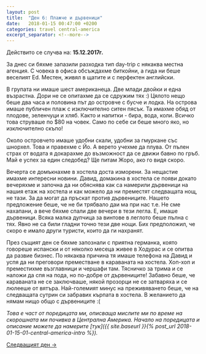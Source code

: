 ```yaml
---
layout: post
title:  "Ден 6: Плажче и дървеници"
date:   2018-01-15 00:47:00 +0200
categories: travel central-america
excerpt_separator: <!--more-->
---
```


Действито се случва на: **15.12.2017г.**

За днес си бяхме запазили разходка тип day-trip с някаква местна агенция. С човека в офиса обсъждахме биткойни, а гида ни беше веселият Ed. Местен, живял в щатите и с  перфектен английски.

<!--more-->

В групата ни имаше шест американеца. Две млади двойки и една възрастна. Дори не се опитахме да се сдружим тях :) Цялото нещо беше два часа и половина път до островче с бусче и лодка. На острова имаше публичен плаж с изключително ситен пясък. Та имахме обяд от плодове, зеленчуци и хляб. Както и напитки - бира, вода, коли. Всичко това струваше по $80 на човек. Само по себе си беше много яко, но изключително скъпо!

Около островчето имаше удобни скали, удобни за гмуркане със шнорхел. Това и правехме с Йо. А верето учехме да плува. От пълен страх от водата я докарахме до възможност да се движи бавно по гръб. Май е успех за един следобед? Ще питам Жоро, ако го видя скоро.

Вечерта се домъкнахме в хостела доста изморени. За нещастие имахме интересни новини. Давид, домакина в хостела се появи докато вечеряхме и започна да ни обяснява как са намерили дървеници на нашия етаж на хостела и как можело да ни преместят следващата нощ, не тази. За да могат да пръскат против дървениците. Нашето предложение беше, че не би трябвало даи ма при нас т.е. Не сме нахапани, а вече бяхме спали две вечери в тези легла. Е, имаше дървеници. Всяка малка дупчица за винтове в леглото беше пълна с тях. Явно не са били гладни точно тези две нощи. Бих предположил, че скоро е имало други туристи, които да ги нахранят.

През същият ден се бяхме запознали с приятна германка, която говореше испански и от няколко месеца живее в Ходурас и се опитва да развие бизнес. По някаква причина тя имаше телефона на Давид и успя да ни преговори преместване в караваната на хостела. Хоп-хоп и преместихме възглавници и чершафи там. Тясничко за трима и се наложи да спя на пода, но по-добре от дървениците! Забавно беше, че караваната не се заключваше, някой прозорци не се затваряха и се люлееше от вятъра. Най-големият минус на преживяването беше, че на следващата сутрин си забравих кърпата в хостела. В желанието да нямам нищо общо с дървениците :(

_Това е част от поредицата ми, описваща мислите ми по време на скорошната ми почивка в Централна Америка. Начало на поредицата и описание можете да намерите [тук]({{ site.baseurl }}{% post_url 2018-01-15-01-central-america-intro %})._

[Следващият ден ->]()
